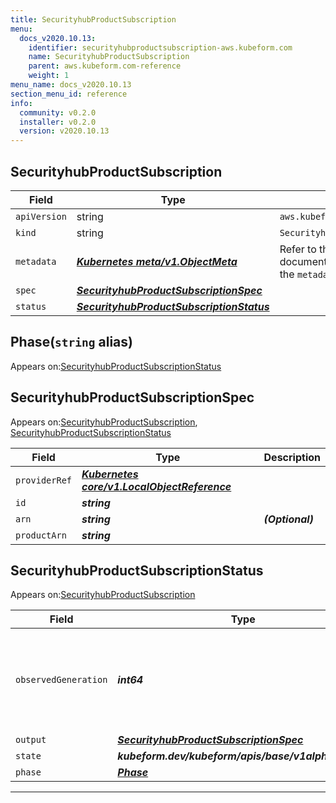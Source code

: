 ```yaml
---
title: SecurityhubProductSubscription
menu:
  docs_v2020.10.13:
    identifier: securityhubproductsubscription-aws.kubeform.com
    name: SecurityhubProductSubscription
    parent: aws.kubeform.com-reference
    weight: 1
menu_name: docs_v2020.10.13
section_menu_id: reference
info:
  community: v0.2.0
  installer: v0.2.0
  version: v2020.10.13
---
```


## SecurityhubProductSubscription
| Field | Type | Description |
| ------ | ----- | ----------- |
| `apiVersion` | string | `aws.kubeform.com/v1alpha1` |
|    `kind` | string | `SecurityhubProductSubscription` |
| `metadata` | ***[Kubernetes meta/v1.ObjectMeta](https://kubernetes.io/docs/reference/generated/kubernetes-api/v1.13/#objectmeta-v1-meta)***|Refer to the Kubernetes API documentation for the fields of the `metadata` field.|
| `spec` | ***[SecurityhubProductSubscriptionSpec](#securityhubproductsubscriptionspec)***||
| `status` | ***[SecurityhubProductSubscriptionStatus](#securityhubproductsubscriptionstatus)***||
## Phase(`string` alias)

Appears on:[SecurityhubProductSubscriptionStatus](#securityhubproductsubscriptionstatus)

## SecurityhubProductSubscriptionSpec

Appears on:[SecurityhubProductSubscription](#securityhubproductsubscription), [SecurityhubProductSubscriptionStatus](#securityhubproductsubscriptionstatus)

| Field | Type | Description |
| ------ | ----- | ----------- |
| `providerRef` | ***[Kubernetes core/v1.LocalObjectReference](https://kubernetes.io/docs/reference/generated/kubernetes-api/v1.13/#localobjectreference-v1-core)***||
| `id` | ***string***||
| `arn` | ***string***| ***(Optional)*** |
| `productArn` | ***string***||
## SecurityhubProductSubscriptionStatus

Appears on:[SecurityhubProductSubscription](#securityhubproductsubscription)

| Field | Type | Description |
| ------ | ----- | ----------- |
| `observedGeneration` | ***int64***| ***(Optional)*** Resource generation, which is updated on mutation by the API Server.|
| `output` | ***[SecurityhubProductSubscriptionSpec](#securityhubproductsubscriptionspec)***| ***(Optional)*** |
| `state` | ***kubeform.dev/kubeform/apis/base/v1alpha1.State***| ***(Optional)*** |
| `phase` | ***[Phase](#phase)***| ***(Optional)*** |
---
